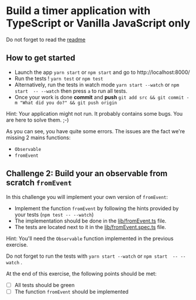 # Build a timer application with TypeScript or Vanilla JavaScript only

Do not forget to read the [readme](../README.md) 

## How to get started

- Launch the app `yarn start` or `npm start` and go to http://localhost:8000/
- Run the tests ! `yarn test` or `npm test`
- Alternatively, run the tests in watch mode `yarn start --watch` or `npm start  -- --watch` then press `a` to run all tests.
- Once your work is done **commit** and **push** `git add src && git commit -m "What did you do?" && git push origin`

Hint: Your application might not run. It probably contains some bugs. You are here to solve them. ;-)

As you can see, you have quite some errors. The issues are the fact we're missing 2 mains functions: 
- `Observable`
- `fromEvent`

## Challenge 2: Build your an observable from scratch `fromEvent`

In this challenge you will implement your own version of `fromEvent`:
- Implement the function `fromEvent` by following the hints provided by your tests (`npm test -- --watch`)
- The implementation should be done in the [lib/fromEvent.ts](../lib/fromEvent.ts) file.
- The tests are located next to it in the [lib/fromEvent.spec.ts](../lib/fromEvent.spec.ts) file. 

Hint: You'll need the `Observable` function implemented in the previous exercise.

Do not forget to run the tests with `yarn start --watch` or `npm start  -- --watch` . 

At the end of this exercise, the following points should be met:
- [ ] All tests should be green
- [ ] The function `fromEvent` should be implemented